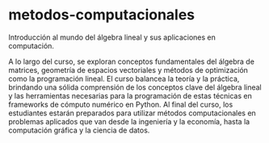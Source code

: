 # metodos-computacionales
Introducción al mundo del álgebra lineal y sus aplicaciones en computación.

A lo largo del curso, se exploran conceptos fundamentales del álgebra de matrices, geometría de espacios vectoriales y métodos de optimización como la programación lineal. El curso balancea la teoría y la práctica, brindando una sólida comprensión de los conceptos clave del álgebra lineal y las herramientas necesarias para la programación de estas técnicas en frameworks de cómputo numérico en Python. Al final del curso, los estudiantes estarán preparados para utilizar métodos computacionales en problemas aplicados que van desde la ingeniería y la economía, hasta la computación gráfica y la ciencia de datos.

